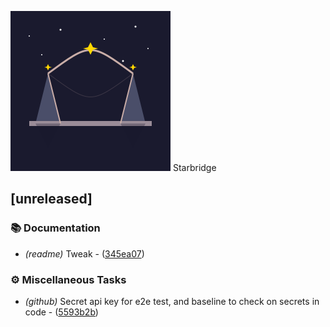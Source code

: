 [![starbridge](https://github.com/helmut-hoffer-von-ankershoffen/starbridge/blob/main/tests/fixtures/starbridge.png?raw=true)](https://helmuthva.gitbook.io/starbridge) Starbridge

## [unreleased]

### 📚 Documentation

- *(readme)* Tweak - ([345ea07](https://github.com/helmut-hoffer-von-ankershoffen/starbridge/commit/345ea07ffcae7ab30717954eb00a70b1c4045dc7))

### ⚙️ Miscellaneous Tasks

- *(github)* Secret api key for e2e test, and baseline to check on secrets in code - ([5593b2b](https://github.com/helmut-hoffer-von-ankershoffen/starbridge/commit/5593b2b6975703797476d28731788e5d7e9e40e9))


<!-- built with love in Berlin by Helmut Hoffer von Ankershoffen -->
